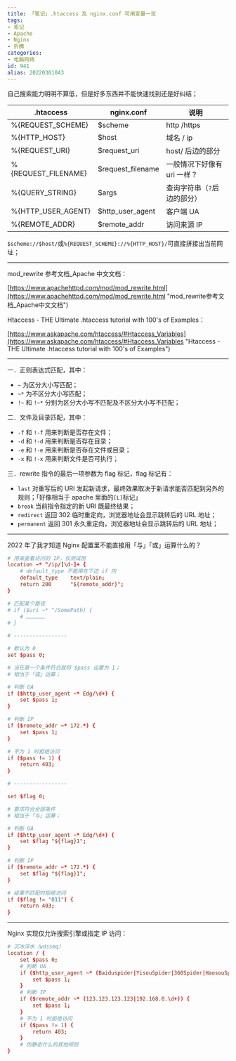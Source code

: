 ```yaml
---
title: 「笔记」.htaccess 及 nginx.conf 可用变量一览
tags:
- 笔记
- Apache
- Nginx
- 折腾
categories:
- 电脑网络
id: 941
alias: 20220301043
---
```


自己搜索能力明明不算低，但是好多东西并不能快速找到还是好纠结；

<!--more-->

| .htaccess           | nginx.conf        | 说明                        |
| ------------------- | ----------------- | --------------------------- |
| %{REQUEST_SCHEME}   | $scheme           | http /https                 |
| %{HTTP_HOST}        | $host             | 域名 / ip                   |
| %{REQUEST_URI}      | $request_uri      | host/ 后边的部分            |
| %{REQUEST_FILENAME} | $request_filename | 一般情况下好像有 uri 一样？ |
| %{QUERY_STRING}     | $args             | 查询字符串（`?`后边的部分） |
| %{HTTP_USER_AGENT}  | $http_user_agent  | 客户端 UA                   |
| %{REMOTE_ADDR}      | $remote_addr      | 访问来源 IP                 |

`$scheme://$host/`或`%{REQUEST_SCHEME}://%{HTTP_HOST}/`可直接拼接出当前网址；

--------------

mod\_rewrite 参考文档\_Apache 中文文档：

[https://www.apachehttpd.com/mod/mod_rewrite.html](https://www.apachehttpd.com/mod/mod_rewrite.html "mod\_rewrite参考文档\_Apache中文文档")

Htaccess - THE Ultimate .htaccess tutorial with 100's of Examples：

[https://www.askapache.com/htaccess/#Htaccess_Variables](https://www.askapache.com/htaccess/#Htaccess_Variables "Htaccess - THE Ultimate .htaccess tutorial with 100's of Examples")

----------------

一．正则表达式匹配，其中：

* `~` 为区分大小写匹配；
* `~*` 为不区分大小写匹配；
* `!~` 和 `!~*` 分别为区分大小写不匹配及不区分大小写不匹配；

二．文件及目录匹配，其中：

* `-f` 和 `!-f` 用来判断是否存在文件；
* `-d` 和 `!-d` 用来判断是否存在目录；
* `-e` 和 `!-e` 用来判断是否存在文件或目录；
* `-x` 和 `!-x` 用来判断文件是否可执行；

三．rewrite 指令的最后一项参数为 flag 标记，flag 标记有：

- `last`       对重写后的 URI 发起新请求，最终效果取决于新请求能否匹配到另外的规则；「好像相当于 apache 里面的`[L]`标记」
- `break`      当前指令指定的新 URI 既最终结果；
- `redirect`   返回 302 临时重定向，浏览器地址会显示跳转后的 URL 地址；
- `permanent`  返回 301 永久重定向，浏览器地址会显示跳转后的 URL 地址；

---------------

2022 年了我才知道 Nginx 配置里不能直接用「与」「或」运算什么的？

```conf
# 用来查看访问的 IP，仅测试用
location ~* ^/ip/[\d-]+ {
    # default_type 不能用在下边 if 内
    default_type    text/plain;
    return 200      "${remote_addr}";
}

# 匹配某个路径
# if ($uri ~* ^/SomePath) {
    # ………………
# }

# -----------------

# 默认为 0
set $pass 0;

# 当任意一个条件符合就将 $pass 设置为 1；
# 相当于「或」运算；

# 判断 UA
if ($http_user_agent ~* Edg/\d+) {
    set $pass 1;
}

# 判断 IP
if ($remote_addr ~* 172.*) {
    set $pass 1;
}

# 不为 1 时拒绝访问
if ($pass != 1) {
    return 403;
}

# -----------------

set $flag 0;

# 要求符合全部条件
# 相当于「与」运算；

# 判断 UA
if ($http_user_agent ~* Edg/\d+) {
    set $flag "${flag}1";
}

# 判断 IP
if ($remote_addr ~* 172.*) {
    set $flag "${flag}1";
}

# 结果不匹配时拒绝访问
if ($flag != "011") {
    return 403;
}

```

------------------------

Nginx 实现仅允许搜索引擎或指定 IP 访问：

```conf
# 沉冰浮水（wdssmq）
location / {
    set $pass 0;
    # 判断 UA
    if ($http_user_agent ~* (Baiduspider|YisouSpider|360Spider|HaosouSpider|bingbot|Sosospider|Sosoimagespider|Bytespider|Sogou web spider|Sogou inst spider|Sogou News Spider|Sogou Pic Spider|Sogou Video Spider|Googlebot|Googlebot-Image|AdsBot-Google-Mobile)) {
        set $pass 1;
    }
    # 判断 IP
    if ($remote_addr ~* (123.123.123.123|192.168.0.\d+)) {
        set $pass 1;
    }
    # 不为 1 时拒绝访问
    if ($pass != 1) {
        return 403;
    }
    # 伪静态什么的其他规则
}
```

